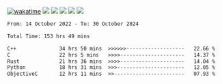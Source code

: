[![wakatime](https://wakatime.com/badge/user/368879df-dc38-4b1a-86c4-8a2054a0e074.svg)](https://wakatime.com/@368879df-dc38-4b1a-86c4-8a2054a0e074)
<img src="https://img.shields.io/badge/Windows-0078D6?style=flat&logo=Windows&logoColor=white">
<img src="https://img.shields.io/badge/IntelliJ_IDEA-000000.svg?style=flat&logo=IntelliJ-IDEA&logoColor=white">
<img src="https://img.shields.io/badge/CLion-000000.svg?style=flat&logo=CLion&logoColor=white">
<img src="https://img.shields.io/badge/Visual_Studio_Code-007ACC?style=flat&logo=Visual-Studio-Code&logoColor=white">
<img src="https://img.shields.io/badge/Discord-5865F2?label=kano42&style=flat&logo=discord&logoColor=white">
<br>


<!--START_SECTION:waka-->

```txt
From: 14 October 2022 - To: 30 October 2024

Total Time: 153 hrs 49 mins

C++              34 hrs 50 mins  >>>>>>-------------------   22.66 %
C                22 hrs 5 mins   >>>>---------------------   14.37 %
Rust             21 hrs 36 mins  >>>>---------------------   14.04 %
Python           18 hrs 31 mins  >>>----------------------   12.05 %
ObjectiveC       12 hrs 11 mins  >>-----------------------   07.93 %
```

<!--END_SECTION:waka-->
